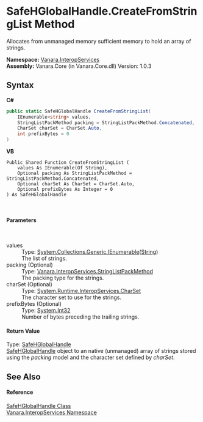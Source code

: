# SafeHGlobalHandle.CreateFromStringList Method 
 

Allocates from unmanaged memory sufficient memory to hold an array of strings.

**Namespace:**&nbsp;<a href="46913109-b3e0-3b59-6f7f-071f8aa90bf0">Vanara.InteropServices</a><br />**Assembly:**&nbsp;Vanara.Core (in Vanara.Core.dll) Version: 1.0.3

## Syntax

**C#**<br />
``` C#
public static SafeHGlobalHandle CreateFromStringList(
	IEnumerable<string> values,
	StringListPackMethod packing = StringListPackMethod.Concatenated,
	CharSet charSet = CharSet.Auto,
	int prefixBytes = 0
)
```

**VB**<br />
``` VB
Public Shared Function CreateFromStringList ( 
	values As IEnumerable(Of String),
	Optional packing As StringListPackMethod = StringListPackMethod.Concatenated,
	Optional charSet As CharSet = CharSet.Auto,
	Optional prefixBytes As Integer = 0
) As SafeHGlobalHandle
```

<br />

#### Parameters
&nbsp;<dl><dt>values</dt><dd>Type: <a href="http://msdn2.microsoft.com/en-us/library/9eekhta0" target="_blank">System.Collections.Generic.IEnumerable</a>(<a href="http://msdn2.microsoft.com/en-us/library/s1wwdcbf" target="_blank">String</a>)<br />The list of strings.</dd><dt>packing (Optional)</dt><dd>Type: <a href="b3834b97-6016-c985-5ca5-1f3ad77f6985">Vanara.InteropServices.StringListPackMethod</a><br />The packing type for the strings.</dd><dt>charSet (Optional)</dt><dd>Type: <a href="http://msdn2.microsoft.com/en-us/library/aw448d0k" target="_blank">System.Runtime.InteropServices.CharSet</a><br />The character set to use for the strings.</dd><dt>prefixBytes (Optional)</dt><dd>Type: <a href="http://msdn2.microsoft.com/en-us/library/td2s409d" target="_blank">System.Int32</a><br />Number of bytes preceding the trailing strings.</dd></dl>

#### Return Value
Type: <a href="4c2cd539-fef9-cc3c-3314-5b00f1ef3d9e">SafeHGlobalHandle</a><br /><a href="4c2cd539-fef9-cc3c-3314-5b00f1ef3d9e">SafeHGlobalHandle</a> object to an native (unmanaged) array of strings stored using the *packing* model and the character set defined by *charSet*.

## See Also


#### Reference
<a href="4c2cd539-fef9-cc3c-3314-5b00f1ef3d9e">SafeHGlobalHandle Class</a><br /><a href="46913109-b3e0-3b59-6f7f-071f8aa90bf0">Vanara.InteropServices Namespace</a><br />